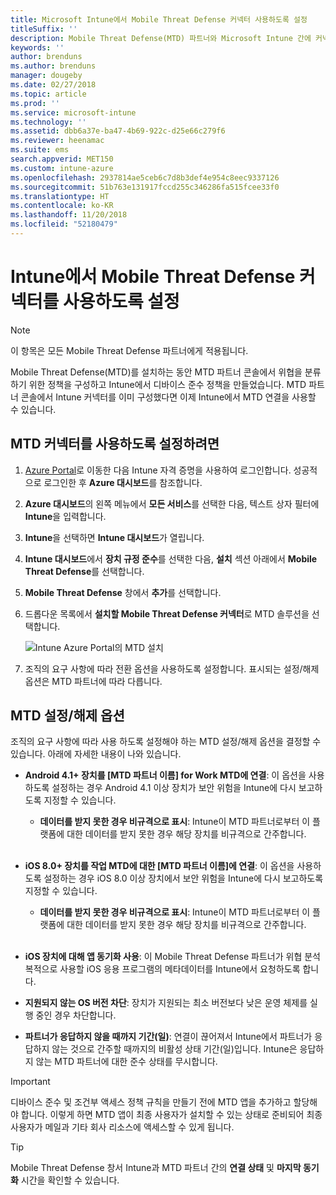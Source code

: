 ```yaml
---
title: Microsoft Intune에서 Mobile Threat Defense 커넥터 사용하도록 설정
titleSuffix: ''
description: Mobile Threat Defense(MTD) 파트너와 Microsoft Intune 간에 커넥터를 사용하도록 설정합니다.
keywords: ''
author: brenduns
ms.author: brenduns
manager: dougeby
ms.date: 02/27/2018
ms.topic: article
ms.prod: ''
ms.service: microsoft-intune
ms.technology: ''
ms.assetid: dbb6a37e-ba47-4b69-922c-d25e66c279f6
ms.reviewer: heenamac
ms.suite: ems
search.appverid: MET150
ms.custom: intune-azure
ms.openlocfilehash: 2937814ae5ceb6c7d8b3def4e954c8eec9337126
ms.sourcegitcommit: 51b763e131917fccd255c346286fa515fcee33f0
ms.translationtype: HT
ms.contentlocale: ko-KR
ms.lasthandoff: 11/20/2018
ms.locfileid: "52180479"
---
```

# <a name="enable-the-mobile-threat-defense-connector-in-intune"></a>Intune에서 Mobile Threat Defense 커넥터를 사용하도록 설정

> [!NOTE] 
> 이 항목은 모든 Mobile Threat Defense 파트너에게 적용됩니다.

Mobile Threat Defense(MTD)를 설치하는 동안 MTD 파트너 콘솔에서 위협을 분류하기 위한 정책을 구성하고 Intune에서 디바이스 준수 정책을 만들었습니다. MTD 파트너 콘솔에서 Intune 커넥터를 이미 구성했다면 이제 Intune에서 MTD 연결을 사용할 수 있습니다.

## <a name="to-enable-the-mtd-connector"></a>MTD 커넥터를 사용하도록 설정하려면

1. [Azure Portal](https://portal.azure.com)로 이동한 다음 Intune 자격 증명을 사용하여 로그인합니다. 성공적으로 로그인한 후 **Azure 대시보드**를 참조합니다.

2. **Azure 대시보드**의 왼쪽 메뉴에서 **모든 서비스**를 선택한 다음, 텍스트 상자 필터에 **Intune**을 입력합니다.

3. **Intune**을 선택하면 **Intune 대시보드**가 열립니다.

4. **Intune 대시보드**에서 **장치 규정 준수**를 선택한 다음, **설치** 섹션 아래에서 **Mobile Threat Defense**를 선택합니다.

5. **Mobile Threat Defense** 창에서 **추가**를 선택합니다.

6. 드롭다운 목록에서 **설치할 Mobile Threat Defense 커넥터**로 MTD 솔루션을 선택합니다.

    ![Intune Azure Portal의 MTD 설치](./media/enable-mtd-connector-1.png)

7. 조직의 요구 사항에 따라 전환 옵션을 사용하도록 설정합니다. 표시되는 설정/해제 옵션은 MTD 파트너에 따라 다릅니다.

## <a name="mtd-toggle-options"></a>MTD 설정/해제 옵션

조직의 요구 사항에 따라 사용 하도록 설정해야 하는 MTD 설정/해제 옵션을 결정할 수 있습니다. 아래에 자세한 내용이 나와 있습니다.

- **Android 4.1+ 장치를 [MTD 파트너 이름] for Work MTD에 연결**: 이 옵션을 사용하도록 설정하는 경우 Android 4.1 이상 장치가 보안 위험을 Intune에 다시 보고하도록 지정할 수 있습니다.
    - **데이터를 받지 못한 경우 비규격으로 표시**: Intune이 MTD 파트너로부터 이 플랫폼에 대한 데이터를 받지 못한 경우 해당 장치를 비규격으로 간주합니다.
<br></br>
- **iOS 8.0+ 장치를 작업 MTD에 대한 [MTD 파트너 이름]에 연결**: 이 옵션을 사용하도록 설정하는 경우 iOS 8.0 이상 장치에서 보안 위험을 Intune에 다시 보고하도록 지정할 수 있습니다.
    - **데이터를 받지 못한 경우 비규격으로 표시**: Intune이 MTD 파트너로부터 이 플랫폼에 대한 데이터를 받지 못한 경우 해당 장치를 비규격으로 간주합니다.
<br></br>
- **iOS 장치에 대해 앱 동기화 사용**: 이 Mobile Threat Defense 파트너가 위협 분석 복적으로 사용할 iOS 응용 프로그램의 메타데이터를 Intune에서 요청하도록 합니다.

- **지원되지 않는 OS 버전 차단**: 장치가 지원되는 최소 버전보다 낮은 운영 체제를 실행 중인 경우 차단합니다.

- **파트너가 응답하지 않을 때까지 기간(일)**: 연결이 끊어져서 Intune에서 파트너가 응답하지 않는 것으로 간주할 때까지의 비활성 상태 기간(일)입니다. Intune은 응답하지 않는 MTD 파트너에 대한 준수 상태를 무시합니다.

> [!IMPORTANT] 
> 디바이스 준수 및 조건부 액세스 정책 규칙을 만들기 전에 MTD 앱을 추가하고 할당해야 합니다. 이렇게 하면 MTD 앱이 최종 사용자가 설치할 수 있는 상태로 준비되어 최종 사용자가 메일과 기타 회사 리소스에 액세스할 수 있게 됩니다.

> [!TIP]
> Mobile Threat Defense 창서 Intune과 MTD 파트너 간의 **연결 상태** 및 **마지막 동기화** 시간을 확인할 수 있습니다.
